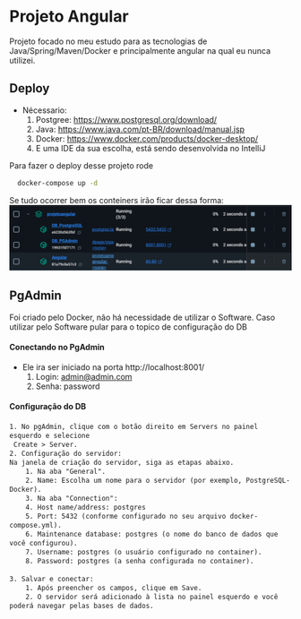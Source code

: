 # Projeto Angular

Projeto focado no meu estudo para as tecnologias de Java/Spring/Maven/Docker e principalmente angular na qual eu nunca utilizei.

## Deploy

* Nécessario:
    1. Postgree: https://www.postgresql.org/download/
    2. Java: https://www.java.com/pt-BR/download/manual.jsp
    3. Docker: https://www.docker.com/products/docker-desktop/
    4. E uma IDE da sua escolha, está sendo desenvolvida no IntelliJ

Para fazer o deploy desse projeto rode

```bash
  docker-compose up -d
```

Se tudo ocorrer bem os conteiners irão ficar dessa forma:
![img.png](etc/imagemDocker.png)

## PgAdmin

Foi criado pelo Docker, não há necessidade de utilizar o Software.
Caso utilizar pelo Software pular para o topico de configuração do DB

#### Conectando no PgAdmin

* Ele ira ser iniciado na porta http://localhost:8001/
    1. Login: admin@admin.com
    2. Senha: password

#### Configuração do DB

    1. No pgAdmin, clique com o botão direito em Servers no painel esquerdo e selecione
     Create > Server.
    2. Configuração do servidor:
    Na janela de criação do servidor, siga as etapas abaixo.
        1. Na aba "General".
        2. Name: Escolha um nome para o servidor (por exemplo, PostgreSQL-Docker).
        3. Na aba "Connection":
        4. Host name/address: postgres 
        5. Port: 5432 (conforme configurado no seu arquivo docker-compose.yml).
        6. Maintenance database: postgres (o nome do banco de dados que você configurou).
        7. Username: postgres (o usuário configurado no container).
        8. Password: postgres (a senha configurada no container).

    3. Salvar e conectar:
        1. Após preencher os campos, clique em Save.
        2. O servidor será adicionado à lista no painel esquerdo e você poderá navegar pelas bases de dados.
